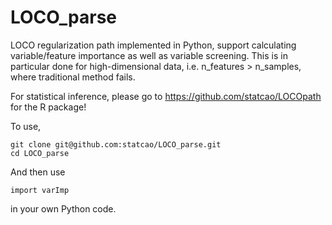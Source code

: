 # LOCO_parse
LOCO regularization path implemented in Python, support calculating variable/feature importance as well as variable screening. 
This is in particular done for high-dimensional data, i.e. n_features > n_samples, where traditional method fails. 

For statistical inference, please go to https://github.com/statcao/LOCOpath for the R package! 

To use, 
```
git clone git@github.com:statcao/LOCO_parse.git
cd LOCO_parse
```
And then use 
```
import varImp 
```
in your own Python code.
